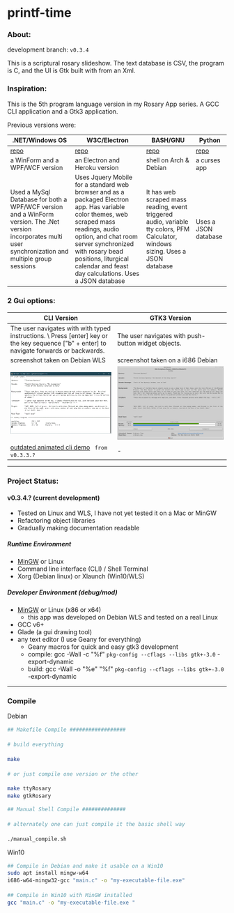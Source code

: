 # printf-time

### About:

development branch: ```v0.3.4```

This is a scriptural rosary slideshow. The text database is CSV, the program is C, and the UI is Gtk built with from an Xml.

### Inspiration:

This is the 5th program language version in my Rosary App series. A GCC CLI application and a Gtk3 application.

Previous versions were:

| .NET/Windows OS | W3C/Electron | BASH/GNU | Python |
| --- | --- | --- | --- |
|[repo](https://github.com/mezcel/rosary.net)|[repo](https://github.com/mezcel/electron-container)|[repo](https://github.com/mezcel/jq-tput-terminal)|[repo](https://github.com/mezcel/python-curses)|
|a WinForm and a WPF/WCF version|an Electron and Heroku version|shell on Arch & Debian| a curses app |
| Used a MySql Database for both a WPF/WCF version and a WinForm version. The .Net version incorporates multi user synchronization and multiple group sessions | Uses Jquery Mobile for a standard web browser and as a packaged Electron app. Has variable color themes, web scraped mass readings, audio option, and chat room server synchronized with rosary bead positions, liturgical calendar and feast day calculations. Uses a JSON database | It has web scraped mass reading, event triggered audio, variable tty colors, PFM Calculator, windows sizing. Uses a JSON database|Uses a JSON database |

### 2 Gui options:

| CLI Version | GTK3 Version |
|---|---|
| The user navigates with with typed instructions. \ Press [enter] key or the key sequence ["b" + enter] to navigate forwards or backwards. | The user navigates with push-button widget objects. |
| screenshot taken on Debian WLS | screenshot taken on a i686 Debian |
| ![tty-screenshot](img/tty-screenshot.gif) | ![screenshot](img/screenshot.gif) |
| [outdated animated cli demo](https://asciinema.org/a/266585) ``` from v0.3.3.?``` | - |

---

### Project Status:

#### v0.3.4.? (current development)

* Tested on Linux and WLS, I have not yet tested it on a Mac or MinGW
* Refactoring object libraries
* Gradually making documentation readable

##### Runtime Environment

* [MinGW](http://www.mingw.org/) or Linux
* Command line interface (CLI) / Shell Terminal
* Xorg (Debian linux) or Xlaunch (Win10/WLS)

##### Developer Environment (debug/mod)

* [MinGW](http://www.mingw.org/) or Linux (x86 or x64)
	* this app was developed on Debian WLS and tested on a real Linux
* GCC v6+
* Glade (a gui drawing tool)
* any text editor (I use Geany for everything)
	* Geany macros for quick and easy gtk3 development
	* compile:	gcc -Wall -c "%f" `pkg-config --cflags --libs gtk+-3.0` -export-dynamic
	* build:	gcc -Wall -o "%e" "%f" `pkg-config --cflags --libs gtk+-3.0` -export-dynamic

---

### Compile

Debian
```sh
## Makefile Compile ##################

# build everything

make

# or just compile one version or the other

make ttyRosary
make gtkRosary
```

```sh
## Manual Shell Compile ##############

# alternately one can just compile it the basic shell way

./manual_compile.sh
```

Win10

```sh
## Compile in Debian and make it usable on a Win10
sudo apt install mingw-w64
i686-w64-mingw32-gcc "main.c" -o "my-executable-file.exe"

## Compile in Win10 with MinGW installed
gcc "main.c" -o "my-executable-file.exe "
```
